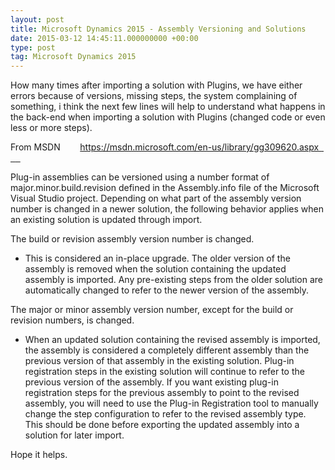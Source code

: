 ```yaml
---
layout: post
title: Microsoft Dynamics 2015 - Assembly Versioning and Solutions
date: 2015-03-12 14:45:11.000000000 +00:00
type: post
tag: Microsoft Dynamics 2015
---
```



<p><span> </span></p>
<p> <font ><span>How many times after importing a solution with Plugins, we have either errors because of versions, missing steps, the system complaining of something, i think the next few lines will help to understand what happens in the back-end when importing a solution with Plugins (changed code or even less or more steps). </span> </font></p>

<p> <font ><span>From MSDN  <span>  </span> <span>  <span>  </span> </span> <a href="https://msdn.microsoft.com/en-us/library/gg309620.aspx" target="_blank" title="https://msdn.microsoft.com/en-us/library/gg309620.aspx">https://msdn.microsoft.com/en-us/library/gg309620.aspx <span>  </span> <span>  <span>  </span> </span> </a>  </span> </font></p>

<p> <font ><span>Plug-in assemblies can be versioned using a number format of major.minor.build.revision defined in the Assembly.info file of the Microsoft Visual Studio project. Depending on what part of the assembly version number is changed in a newer solution, the following behavior applies when an existing solution is updated through import. </span> </font></p>

<p> <font ><span>The build or revision assembly version number is changed. </span> </font></p>
<ul>
    <li><font ><span>This is considered an in-place upgrade. The older version of the assembly is removed when the solution containing the updated assembly is imported. Any pre-existing steps from the older solution are automatically changed to refer to the newer version of the assembly. </span></font></li>
</ul>
<p>
    <font ><span>The major or minor assembly version number, except for the build or revision numbers, is changed. </span></font>
    <ul>
        <li><font ><span>When an updated solution containing the revised assembly is imported, the assembly is considered a completely different assembly than the previous version of that assembly in the existing solution. Plug-in registration steps in the existing solution will continue to refer to the previous version of the assembly. If you want existing plug-in registration steps for the previous assembly to point to the revised assembly, you will need to use the Plug-in Registration tool to manually change the step configuration to refer to the revised assembly type. This should be done before exporting the updated assembly into a solution for later import. </span></font></li>
    </ul>
</p>
<p> <font ><span> </span> <span> </span> </font></p>
<div> </div>
<p> <span><font >Hope it helps. </font></span> </p></p>
